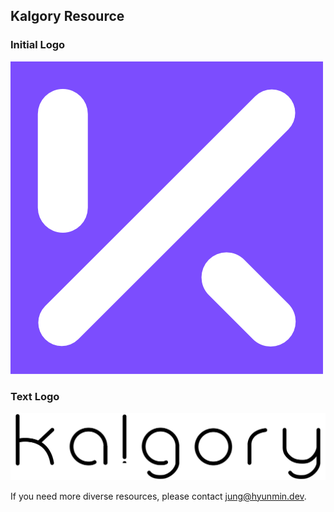 ## Kalgory Resource


### Initial Logo
![Logo-Initial](https://github.com/kalgory/Resource/blob/main/Logo-Initial-Background.png)

### Text Logo
![Logo-Initial](https://github.com/kalgory/Resource/blob/main/Logo-Text.svg)


If you need more diverse resources, please contact jung@hyunmin.dev.
